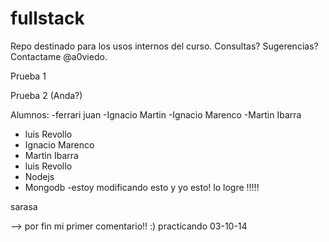 ﻿fullstack
=========

Repo destinado para los usos internos del curso. Consultas? Sugerencias? Contactame @a0viedo.



Prueba 1

Prueba 2 (Anda?)

Alumnos:
-ferrari juan
-Ignacio Martin
-Ignacio Marenco
-Martin Ibarra
- luis Revollo
- Ignacio Marenco
- Martin Ibarra
- luis Revollo
- Nodejs
- Mongodb
-estoy modificando esto
y yo esto!
lo logre !!!!!

sarasa

--> por fin mi primer comentario!! :)
practicando 03-10-14
